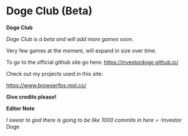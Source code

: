 # Doge Club (Beta)

**Doge Club**

*Doge Club is a beta and will add more games soon.*

Very few games at the moment, will expand in size over time.

To go to the official github site go here: https://investordoge.github.io/

Check out my projects used in this site:

https://www.browserfps.repl.co/

**Give credits please!**


**Editor Note**

*I swear to god there is going to be like 1000 commits in here 💀* -Investor Doge
